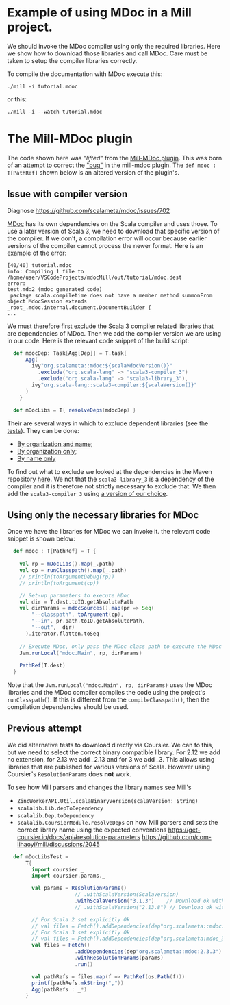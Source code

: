 <!-- cSpell:ignore agg, dep, scalameta, compiletime -->

# Example of using MDoc in a Mill project. 

We should invoke the MDoc compiler using only the required libraries. Here we show how to download those libraries and call MDoc. Care must be taken to setup the compiler libraries correctly.

To compile the documentation with MDoc execute this:


```shell
./mill -i tutorial.mdoc
```

or this: 


```shell
./mill -i --watch tutorial.mdoc
```

# The Mill-MDoc plugin

The code shown here was *"lifted"* from the [Mill-MDoc plugin](https://github.com/atooni/mill-mdoc). This was born of an attempt to correct the ["bug"](https://github.com/atooni/mill-mdoc/issues/5) in the mill-mdoc plugin. The `def mdoc : T[PathRef]` shown below is an altered version of the plugin's. 
  
## Issue with compiler version

Diagnose https://github.com/scalameta/mdoc/issues/702

[MDoc](https://scalameta.org/mdoc/) has its own dependencies on the Scala compiler and uses those. To use a later version of Scala 3, we need to download that specific version of the compiler. If we don't, a compilation error will occur because earlier versions of the compiler cannot process the newer format. Here is an example of the error:

```shell
[40/40] tutorial.mdoc 
info: Compiling 1 file to /home/user/VSCodeProjects/mdocMill/out/tutorial/mdoc.dest
error: 
test.md:2 (mdoc generated code) 
 package scala.compiletime does not have a member method summonFrom
object MdocSession extends _root_.mdoc.internal.document.DocumentBuilder {
...
```

We must therefore first exclude the Scala 3 compiler related libraries that are dependencies of MDoc. Then we add the compiler version we are using in our code. Here is the relevant code snippet of the build script:

```scala 
  def mdocDep: Task[Agg[Dep]] = T.task{ 
      Agg(
        ivy"org.scalameta::mdoc:${scalaMdocVersion()}"
          .exclude("org.scala-lang" -> "scala3-compiler_3")
          .exclude("org.scala-lang" -> "scala3-library_3"),
        ivy"org.scala-lang::scala3-compiler:${scalaVersion()}"
      )
    } 

  def mDocLibs = T{ resolveDeps(mdocDep) }
```

Their are several ways in which to exclude dependent libraries (see the [tests](https://github.com/com-lihaoyi/mill/blob/5fd2543b39448733872d63e9ca44a2ac4c76183a/scalalib/test/src/ResolveDepsTests.scala)). They can be done:

* [By organization and name](https://github.com/com-lihaoyi/mill/blob/5fd2543b39448733872d63e9ca44a2ac4c76183a/scalalib/test/src/ResolveDepsTests.scala#L42);
* [By organization only](https://github.com/com-lihaoyi/mill/blob/5fd2543b39448733872d63e9ca44a2ac4c76183a/scalalib/test/src/ResolveDepsTests.scala#L48);
* [By name only](https://github.com/com-lihaoyi/mill/blob/5fd2543b39448733872d63e9ca44a2ac4c76183a/scalalib/test/src/ResolveDepsTests.scala#L56)

To find out what to exclude we looked at the dependencies in the Maven repository [here](https://mvnrepository.com/artifact/org.scalameta/mdoc_3/2.3.4). We not that the `scala3-library_3` is a dependency of the compiler and it is therefore not strictly necessary to exclude that. We then add the `scala3-compiler_3` using [a version of our choice](https://mvnrepository.com/artifact/org.scala-lang/scala3-compiler_3/3.2.2-RC1-bin-20220920-b1b1dfd-NIGHTLY).


## Using only the necessary libraries for MDoc

Once we have the libraries for MDoc we can invoke it. the relevant code snippet is shown below:

```scala
  def mdoc : T[PathRef] = T {
  
    val rp = mDocLibs().map(_.path)
    val cp = runClasspath().map(_.path)
    // println(toArgumentDebug(rp))
    // println(toArgument(cp))

    // Set-up parameters to execute MDoc
    val dir = T.dest.toIO.getAbsolutePath
    val dirParams = mdocSources().map(pr => Seq(
        "--classpath", toArgument(cp),
        "--in", pr.path.toIO.getAbsolutePath, 
        "--out",  dir)
      ).iterator.flatten.toSeq
  
    // Execute MDoc, only pass the MDoc class path to execute the MDoc compiler
    Jvm.runLocal("mdoc.Main", rp, dirParams)
  
    PathRef(T.dest)
  }
```

Note that the `Jvm.runLocal("mdoc.Main", rp, dirParams)` uses the MDoc libraries and the MDoc compiler compiles the code using the project's `runClasspath()`. If this is different from the `compileClasspath()`, then the compilation dependencies should be used.

## Previous attempt

We did alternative tests to download directly via Coursier. We can fo this, but we need to select the correct binary compatible library. For 2.12 we add no extension, for 2.13 we add _2.13 and for 3 we add _3. This allows using libraries that are published for various versions of Scala. However using Coursier's `ResolutionParams` does **not** work. 

To see how Mill parsers and changes the library names see Mill's 

* `ZincWorkerAPI.Util.scalaBinaryVersion(scalaVersion: String)`
* `scalalib.Lib.depToDependency`
* `scalalib.Dep.toDependency`
* `scalalib.CoursierModule.resolveDeps`
on how Mill parsers and sets the correct library name using the expected 
conventions
https://get-coursier.io/docs/api#resolution-parameters
https://github.com/com-lihaoyi/mill/discussions/2045


```scala
  def mDocLibsTest = 
      T{
        import coursier._
        import coursier.params._

        val params = ResolutionParams()
                      // .withScalaVersion(ScalaVersion)
                      .withScalaVersion("3.1.3")    // Download ok with :: but gets version 2.13?
                      // .withScalaVersion("2.13.8") // Download ok with ::

        // For Scala 2 set explicitly Ok
        // val files = Fetch().addDependencies(dep"org.scalameta::mdoc:2.3.3").run()
        // For Scala 3 set explicitly Ok
        // val files = Fetch().addDependencies(dep"org.scalameta:mdoc_3:2.3.3").run()
        val files = Fetch()
                      .addDependencies(dep"org.scalameta::mdoc:2.3.3")  // uses the latest Scala 2 version
                      .withResolutionParams(params)
                      .run()

        val pathRefs = files.map(f => PathRef(os.Path(f)))
        printf(pathRefs.mkString(","))
        Agg(pathRefs : _*)
      }
```

